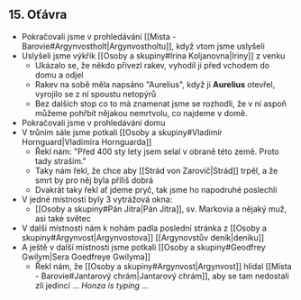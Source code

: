 ## 15. Oťávra
- Pokračovali jsme v prohledávání [[Místa - Barovie#Argynvostholt|Argynvostholtu]], když vtom jsme uslyšeli 
- Uslyšeli jsme výkřik [[Osoby a skupiny#Irina Koljanovna|Iriny]] z venku
	- Ukázalo se, že někdo přivezl rakev, vyhodil ji před vchodem do domu a odjel
	- Rakev na sobě měla napsáno "Aurelius", když ji **Aurelius** otevřel, vyrojilo se z ní spoustu netopýrů
	- Bez dalších stop co to má znamenat jsme se rozhodli, že v ní aspoň můžeme pohřbít nějakou nemrtvolu, co najdeme v domě.
- Pokračovali jsme v prohledávání domu
- V trůním sále jsme potkali [[Osoby a skupiny#Vladimír Hornguard|Vladimíra Hornguarda]]
	- Řekl nám: "Před 400 sty lety jsem selal v obraně této země. Proto tady straším."
	- Taky nám řekl, že chce aby [[Strád von Zarovič|Strád]] trpěl, a že smrt by pro něj byla příliš dobrá
	- Dvakrát taky řekl ať jdeme pryč, tak jsme ho napodruhé poslechli
- V jedné místnosti byly 3 vytrážová okna:
	- [[Osoby a skupiny#Pán Jitra|Pán Jitra]], sv. Markovia a nějaký muž, asi také světec
- V další místnosti nám k nohám padla poslední stránka z [[Osoby a skupiny#Argynvost|Argynvostova]] [[Argynovstův deník|deníku]]
- A ještě v další místnosti jsme potkali [[Osoby a skupiny#Geodfrey Gwilym|Sera Goedfreye Gwilyma]]
	- Řekl nám, že [[Osoby a skupiny#Argynvost|Argynvost]] hlídal [[Místa - Barovie#Jantarový chrám|Jantarový chrám]], aby se tam nedostali zlí jedinci
... *Honza is typing* ...